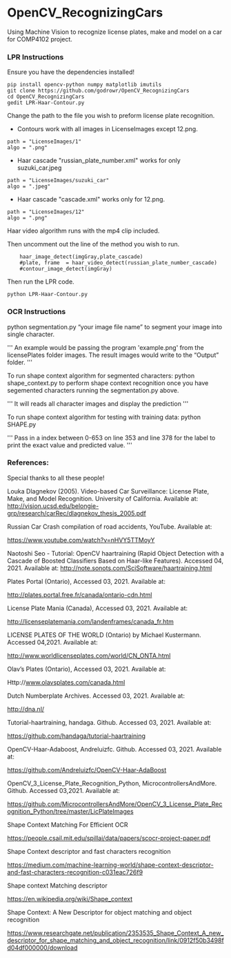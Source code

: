 # OpenCV_RecognizingCars
Using Machine Vision to recognize license plates, make and model on a car for COMP4102 project. 

### LPR Instructions

Ensure you have the dependencies installed!

```
pip install opencv-python numpy matplotlib imutils 
git clone https://github.com/godrowr/OpenCV_RecognizingCars
cd OpenCV_RecognizingCars
gedit LPR-Haar-Contour.py
```

Change the path to the file you wish to preform license plate recognition. 

- Contours work with all images in LicenseImages except 12.png. 
```
path = "LicenseImages/1"
algo = ".png"
```

- Haar cascade "russian_plate_number.xml" works for only suzuki_car.jpeg
```
path = "LicenseImages/suzuki_car"
algo = ".jpeg"
```
- Haar cascade "cascade.xml" works only for 12.png. 
```
path = "LicenseImages/12"
algo = ".png"
```
Haar video algorithm runs with the mp4 clip included.

Then uncomment out the line of the method you wish to run.
```
	haar_image_detect(imgGray,plate_cascade)
	#plate, frame  = haar_video_detect(russian_plate_number_cascade)
	#contour_image_detect(imgGray)
```

Then run the LPR code. 

```
python LPR-Haar-Contour.py
```
### OCR Instructions

python segmentation.py “your image file name” to segment your image into single character. 

'''
An example would be passing the program 'example.png' from the licensePlates folder
images. The result images would write to the “Output” folder.
'''

To run shape context algorithm for segmented characters:
python shape_context.py to perform shape context recognition once you have segemented characters running the segmentation.py above.

'''
It will reads all character images
and display the prediction
'''

To run shape context algorithm for testing with training data:
python SHAPE.py 

'''
Pass in a index between 0-653 on line 353 and line 378 for the label to print the exact value and predicted value.
'''


### References:
Special thanks to all these people!

Louka Dlagnekov (2005). Video-based Car Surveillance: License Plate, Make, and Model Recognition. University of California. Available at: http://vision.ucsd.edu/belongie-grp/research/carRec/dlagnekov_thesis_2005.pdf 

Russian Car Crash compilation of road accidents, YouTube. Available at: 

https://www.youtube.com/watch?v=nHVY5TTMoyY 

Naotoshi Seo - Tutorial: OpenCV haartraining (Rapid Object Detection with a Cascade of Boosted Classifiers Based on Haar-like Features). Accessed 04, 2021. Available at: http://note.sonots.com/SciSoftware/haartraining.html 

Plates Portal (Ontario), Accessed 03, 2021. Available at:  

http://plates.portal.free.fr/canada/ontario-cdn.html 

License Plate Mania (Canada), Accessed 03, 2021. Available at: 

http://licenseplatemania.com/landenframes/canada_fr.htm 

LICENSE PLATES OF THE WORLD (Ontario) by Michael Kustermann.  Accessed 04,2021. Available at:  

http://www.worldlicenseplates.com/world/CN_ONTA.html 

Olav’s Plates (Ontario), Accessed 03, 2021. Available at: 

Http://www.olavsplates.com/canada.html 

Dutch Numberplate Archives. Accessed 03, 2021. Available at: 

http://dna.nl/ 

Tutorial-haartraining, handaga. Github. Accessed 03, 2021. Available at:  

https://github.com/handaga/tutorial-haartraining 

OpenCV-Haar-Adaboost, Andreluizfc. Github. Accessed 03, 2021. Available at: 

https://github.com/Andreluizfc/OpenCV-Haar-AdaBoost 

OpenCV_3_License_Plate_Recognition_Python, MicrocontrollersAndMore. Github. Accessed 03,2021. Available at: 

https://github.com/MicrocontrollersAndMore/OpenCV_3_License_Plate_Recognition_Python/tree/master/LicPlateImages 


Shape Context Matching For Efficient OCR 

https://people.csail.mit.edu/spillai/data/papers/scocr-project-paper.pdf 

Shape Context descriptor and fast characters recognition 

https://medium.com/machine-learning-world/shape-context-descriptor-and-fast-characters-recognition-c031eac726f9 


Shape context Matching descriptor 

https://en.wikipedia.org/wiki/Shape_context 


Shape Context: A New Descriptor for object matching and object recognition 

https://www.researchgate.net/publication/2353535_Shape_Context_A_new_descriptor_for_shape_matching_and_object_recognition/link/0912f50b3498fd04df000000/download 

